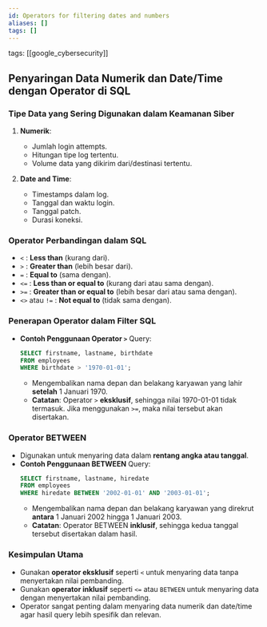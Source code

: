 ```yaml
---
id: Operators for filtering dates and numbers
aliases: []
tags: []
---
```


tags: [[google_cybersecurity]]

## Penyaringan Data Numerik dan Date/Time dengan Operator di SQL

### **Tipe Data yang Sering Digunakan dalam Keamanan Siber**

1. **Numerik**:

   - Jumlah login attempts.
   - Hitungan tipe log tertentu.
   - Volume data yang dikirim dari/destinasi tertentu.

2. **Date and Time**:
   - Timestamps dalam log.
   - Tanggal dan waktu login.
   - Tanggal patch.
   - Durasi koneksi.

### **Operator Perbandingan dalam SQL**

- `<` : **Less than** (kurang dari).
- `>` : **Greater than** (lebih besar dari).
- `=` : **Equal to** (sama dengan).
- `<=` : **Less than or equal to** (kurang dari atau sama dengan).
- `>=` : **Greater than or equal to** (lebih besar dari atau sama dengan).
- `<>` atau `!=` : **Not equal to** (tidak sama dengan).

### **Penerapan Operator dalam Filter SQL**

- **Contoh Penggunaan Operator `>`**
  Query:
  ```sql
  SELECT firstname, lastname, birthdate
  FROM employees
  WHERE birthdate > '1970-01-01';
  ```
  - Mengembalikan nama depan dan belakang karyawan yang lahir **setelah** 1 Januari 1970.
  - **Catatan**: Operator `>` **eksklusif**, sehingga nilai 1970-01-01 tidak termasuk. Jika menggunakan `>=`, maka nilai tersebut akan disertakan.

### **Operator BETWEEN**

- Digunakan untuk menyaring data dalam **rentang angka atau tanggal**.
- **Contoh Penggunaan BETWEEN**
  Query:
  ```sql
  SELECT firstname, lastname, hiredate
  FROM employees
  WHERE hiredate BETWEEN '2002-01-01' AND '2003-01-01';
  ```
  - Mengembalikan nama depan dan belakang karyawan yang direkrut **antara** 1 Januari 2002 hingga 1 Januari 2003.
  - **Catatan**: Operator BETWEEN **inklusif**, sehingga kedua tanggal tersebut disertakan dalam hasil.

### **Kesimpulan Utama**

- Gunakan **operator eksklusif** seperti `<` untuk menyaring data tanpa menyertakan nilai pembanding.
- Gunakan **operator inklusif** seperti `<=` atau `BETWEEN` untuk menyaring data dengan menyertakan nilai pembanding.
- Operator sangat penting dalam menyaring data numerik dan date/time agar hasil query lebih spesifik dan relevan.
